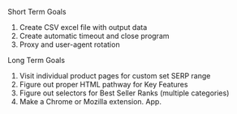 Short Term Goals
1) Create CSV excel file with output data
2) Create automatic timeout and close program
3) Proxy and user-agent rotation

Long Term Goals
1) Visit individual product pages for custom set SERP range
2) Figure out proper HTML pathway for Key Features
3) Figure out selectors for Best Seller Ranks (multiple categories)
4) Make a Chrome or Mozilla extension. App. 
